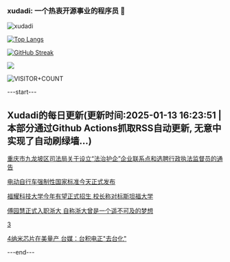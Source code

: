### xudadi: 一个热衷开源事业的程序员 👋

![xudadi](https://github-readme-stats-git-masterorgs-github-readme-stats-team.vercel.app/api?username=xudadi)

[![Top Langs](https://github-readme-stats.vercel.app/api/top-langs/?username=xudadi)](https://github.com/anuraghazra/github-readme-stats)

[![GitHub Streak](https://streak-stats.demolab.com?user=xudadi&locale=zh_Hans)](https://git.io/streak-stats)

![](https://raw.githubusercontent.com/xudadi/xudadi/main/assets/github-contribution-grid-snake.svg)

![VISITOR+COUNT](https://komarev.com/ghpvc/?username=xudadi&label=VISITOR+COUNT)


---start---

## Xudadi的每日更新(更新时间:2025-01-13 16:23:51 | 本部分通过Github Actions抓取RSS自动更新, 无意中实现了自动刷绿墙...)

[重庆市九龙坡区司法局关于设立“法治护企”企业联系点和选聘行政执法监督员的通告](https://www.gongkaoleida.com/article/2263116)

[电动自行车强制性国家标准今天正式发布](https://m.163.com/news/article/JLPHVQHU000189PS.html)

[福耀科技大学今年有望正式招生 校长称对标斯坦福大学](https://m.163.com/news/article/JLPFEIG70534A4SC.html)

[傅园慧正式入职浙大 自称浙大曾是一个遥不可及的梦想](https://m.163.com/news/article/JLPCUMKM051492LM.html)

[3](https://m.163.com/touch/news/sub/domestic)

[4纳米芯片在美量产 台媒：台积电正"去台化"](https://m.163.com/news/article/JLP0JR5Q0514R9OJ.html)

---end---
